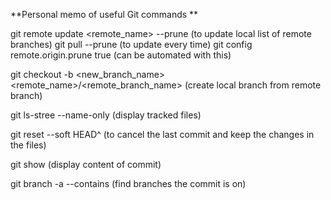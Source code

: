 **Personal memo of useful Git commands **

git remote update <remote_name> --prune (to update local list of remote branches)
git pull --prune (to update every time)
git config remote.origin.prune true (can be automated with this)

git checkout -b <new_branch_name> <remote_name>/<remote_branch_name> (create local branch from remote branch)

git ls-stree --name-only <branch> (display tracked files)

git reset --soft HEAD^ (to cancel the last commit and keep the changes in the files)

git show <commit> (display content of commit)

git branch -a --contains <commit> (find branches the commit is on)